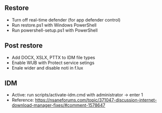 ## Restore
- Turn off real-time defender (for app defender control)
- Run restore.ps1 with Windows PowerShell
- Run powershell-setup.ps1 with PowerShell

## Post restore
- Add DOCX, XSLX, PTTX to IDM file types
- Enable WUB with Protect service setings
- Enale wider and disable noti in f.lux

## IDM
- Active: run scripts/activate-idm.cmd with administrator -> enter 1
- Reference: https://nsaneforums.com/topic/371047-discussion-internet-download-manager-fixes/#comment-1578647

